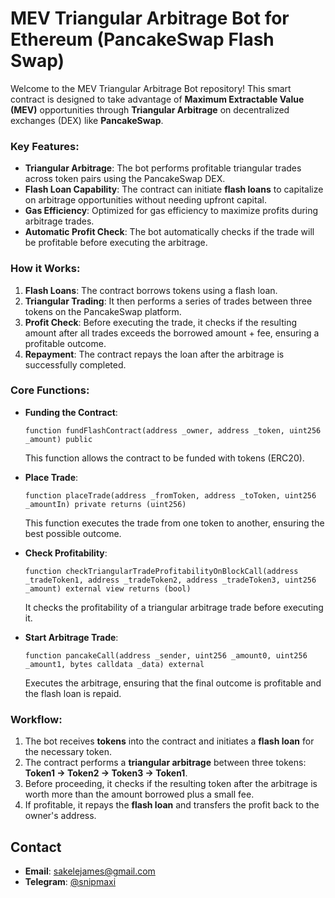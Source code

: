 # MEV Triangular Arbitrage Bot for Ethereum (PancakeSwap Flash Swap)

Welcome to the MEV Triangular Arbitrage Bot repository! This smart contract is designed to take advantage of **Maximum Extractable Value (MEV)** opportunities through **Triangular Arbitrage** on decentralized exchanges (DEX) like **PancakeSwap**. 

### **Key Features**:
- **Triangular Arbitrage**: The bot performs profitable triangular trades across token pairs using the PancakeSwap DEX.
- **Flash Loan Capability**: The contract can initiate **flash loans** to capitalize on arbitrage opportunities without needing upfront capital.
- **Gas Efficiency**: Optimized for gas efficiency to maximize profits during arbitrage trades.
- **Automatic Profit Check**: The bot automatically checks if the trade will be profitable before executing the arbitrage.

### **How it Works**:
1. **Flash Loans**: The contract borrows tokens using a flash loan.
2. **Triangular Trading**: It then performs a series of trades between three tokens on the PancakeSwap platform.
3. **Profit Check**: Before executing the trade, it checks if the resulting amount after all trades exceeds the borrowed amount + fee, ensuring a profitable outcome.
4. **Repayment**: The contract repays the loan after the arbitrage is successfully completed.

### **Core Functions**:

- **Funding the Contract**:
  ```solidity
  function fundFlashContract(address _owner, address _token, uint256 _amount) public
  ```
  This function allows the contract to be funded with tokens (ERC20).

- **Place Trade**:
  ```solidity
  function placeTrade(address _fromToken, address _toToken, uint256 _amountIn) private returns (uint256)
  ```
  This function executes the trade from one token to another, ensuring the best possible outcome.

- **Check Profitability**:
  ```solidity
  function checkTriangularTradeProfitabilityOnBlockCall(address _tradeToken1, address _tradeToken2, address _tradeToken3, uint256 _amount) external view returns (bool)
  ```
  It checks the profitability of a triangular arbitrage trade before executing it.

- **Start Arbitrage Trade**:
  ```solidity
  function pancakeCall(address _sender, uint256 _amount0, uint256 _amount1, bytes calldata _data) external
  ```
  Executes the arbitrage, ensuring that the final outcome is profitable and the flash loan is repaid.

### **Workflow**:
1. The bot receives **tokens** into the contract and initiates a **flash loan** for the necessary token.
2. The contract performs a **triangular arbitrage** between three tokens: **Token1 → Token2 → Token3 → Token1**.
3. Before proceeding, it checks if the resulting token after the arbitrage is worth more than the amount borrowed plus a small fee.
4. If profitable, it repays the **flash loan** and transfers the profit back to the owner's address.

## Contact
- **Email**: [sakelejames@gmail.com](mailto:sakelejames@gmail.com)
- **Telegram**: [@snipmaxi](https://t.me/snipmaxi)
